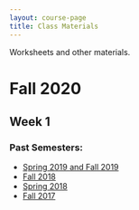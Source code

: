 ```yaml
---
layout: course-page
title: Class Materials
---
```


Worksheets and other materials.

# Fall 2020

## Week 1


<!-- ## Fall 2019

All the materials from both in-person sections of Calculus I can be found [HERE.](https://uaf-math251.github.io/inclass-stuff-fall-2019.html)

## Spring 2019

* worksheet for the Recitation on 23 April, before the Integral Proficiency: &nbsp;&nbsp; [blank](assets/materials/Spring2019/Recitation-week15.pdf) &nbsp;&nbsp; [solutions](assets/materials/Spring2019/Recitation-week15-Sols.pdf)
* worksheet for the Recitation on 9 April, before Midterm 2: &nbsp;&nbsp; [blank](assets/materials/Spring2019/Recitation-MT2-Review.pdf) &nbsp;&nbsp; [solutions](assets/materials/Spring2019/Recitation-MT2-Review-Sols.pdf)
* worksheet for the Recitation on 11 February, before Midterm 1: &nbsp;&nbsp; [blank](assets/materials/Spring2019/Recitation-MT1-Review.pdf) &nbsp;&nbsp; [solutions](assets/materials/Spring2019/Recitation-MT1-Review-Sols.pdf)
* [the Week 1 page](week1) is no longer needed
* [After Quiz 1 handout](assets/materials/Spring2019/After-Quiz-1.pdf)
* Recitation 1 (15 January) worksheet: &nbsp;&nbsp; [blank](assets/materials/Spring2019/Recitation-1.pdf) &nbsp;&nbsp; [solutions](assets/materials/Spring2019/Recitation-1-Sols.pdf)
-->

### Past Semesters:
  * [Spring 2019 and Fall 2019](materials-s2020)
  * [Fall 2018](materials-f2018)
  * [Spring 2018](materials-s2018)
  * [Fall 2017](materials-f2017)

